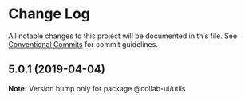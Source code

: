 # Change Log

All notable changes to this project will be documented in this file.
See [Conventional Commits](https://conventionalcommits.org) for commit guidelines.

## 5.0.1 (2019-04-04)

**Note:** Version bump only for package @collab-ui/utils
